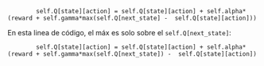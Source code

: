
```
        self.Q[state][action] = self.Q[state][action] + self.alpha*(reward + self.gamma*max(self.Q[next_state] -  self.Q[state][action]))

```
En esta linea de código, el máx es solo sobre el `self.Q[next_state]`:

```
        self.Q[state][action] = self.Q[state][action] + self.alpha*(reward + self.gamma*max(self.Q[next_state]) -  self.Q[state][action])

```
